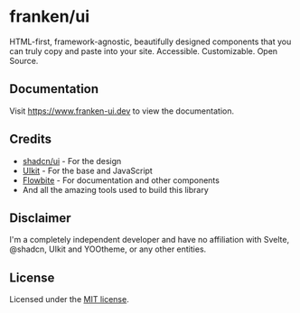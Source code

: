 # franken/ui

HTML-first, framework-agnostic, beautifully designed components that you can truly copy and paste into your site. Accessible. Customizable. Open Source.

## Documentation

Visit https://www.franken-ui.dev to view the documentation.

## Credits
- [shadcn/ui](https://ui.shadcn.com) - For the design
- [UIkit](https://getuikit.com) - For the base and JavaScript
- [Flowbite](https://flowbite.com) - For documentation and other components
- And all the amazing tools used to build this library

## Disclaimer

I'm a completely independent developer and have no affiliation with Svelte, @shadcn, UIkit and YOOtheme, or any other entities.

## License

Licensed under the [MIT license](https://github.com/sveltecult/franken-ui/blob/master/LICENSE.md).